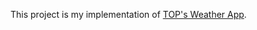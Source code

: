 This project is my implementation of [TOP's Weather App](https://www.theodinproject.com/lessons/javascript-weather-app).
